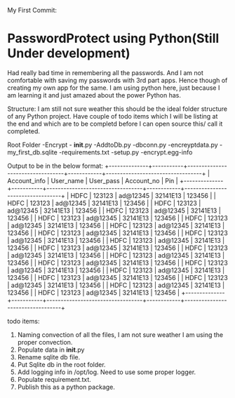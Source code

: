 My First Commit:
# PasswordProtect using Python(Still Under development)

Had really bad time in remembering all the passwords. And I am not comfortable with saving my passwords with 3rd part apps. 
Hence though of creating my own app for the same. I am using python here, just because I am learning it and just amazed 
about the power Python has.

Structure: 
I am still not sure weather this should be the ideal folder structure of any Python project.
Have couple of todo items which I will be listing at the end and which
  are to be completd before I can open source this/ call it completed.

Root Folder
           -Encrypt
                   - __init__.py
                   -AddtoDb.py
                   -dbconn.py
                   -encreyptdata.py
                   -my_first_db.sqlite
           -requirements.txt
           -setup.py
           -encrypt.egg-info




Output to be in the below format:
 +--------------+-----------+----------------------------------+------------+----------------------------------+
| Account_info | User_name |            User_pass             | Account_no |               Pin                |
+--------------+-----------+----------------------------------+------------+----------------------------------+
|     HDFC     |   123123  |                         ad@12345 |  32141E13  |                           123456 |
|     HDFC     |   123123  |                         ad@12345 |  32141E13  |                           123456 |
|     HDFC     |   123123  |                         ad@12345 |  32141E13  |                           123456 |
|     HDFC     |   123123  |                         ad@12345 |  32141E13  |                           123456 |
|     HDFC     |   123123  |                         ad@12345 |  32141E13  |                           123456 |
|     HDFC     |   123123  |                         ad@12345 |  32141E13  |                           123456 |
|     HDFC     |   123123  |                         ad@12345 |  32141E13  |                           123456 |
|     HDFC     |   123123  |                         ad@12345 |  32141E13  |                           123456 |
|     HDFC     |   123123  |                         ad@12345 |  32141E13  |                           123456 |
|     HDFC     |   123123  |                         ad@12345 |  32141E13  |                           123456 |
|     HDFC     |   123123  |                         ad@12345 |  32141E13  |                           123456 |
|     HDFC     |   123123  |                         ad@12345 |  32141E13  |                           123456 |
|     HDFC     |   123123  |                         ad@12345 |  32141E13  |                           123456 |
|     HDFC     |   123123  |                         ad@12345 |  32141E13  |                           123456 |
|     HDFC     |   123123  |                         ad@12345 |  32141E13  |                           123456 |
|     HDFC     |   123123  |                         ad@12345 |  32141E13  |                           123456 |
|     HDFC     |   123123  |                         ad@12345 |  32141E13  |                           123456 |
|     HDFC     |   123123  |                         ad@12345 |  32141E13  |                           123456 |
|     HDFC     |   123123  |                         ad@12345 |  32141E13  |                           123456 |
|     HDFC     |   123123  |                         ad@12345 |  32141E13  |                           123456 |
+--------------+-----------+----------------------------------+------------+----------------------------------+


todo items:

1. Naming convection of all the files, I am not sure weather I am using the proper convection.
2. Populate data in __init__.py
3. Rename sqlite db file.
4. Put Sqlite db in the root folder.
5. Add logging info in /opt/log. Need to use some proper logger.
6. Populate requirement.txt.
7. Publish this as a python package.

